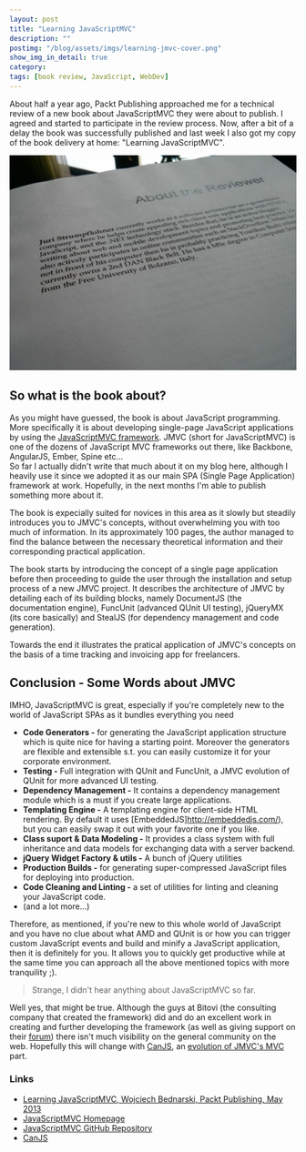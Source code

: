 ```yaml
---
layout: post
title: "Learning JavaScriptMVC"
description: ""
postimg: "/blog/assets/imgs/learning-jmvc-cover.png"
show_img_in_detail: true
category: 
tags: [book review, JavaScript, WebDev]
---
```


About half a year ago, Packt Publishing approached me for a technical review of a new book about JavaScriptMVC they were about to publish. I agreed and started to participate in the review process. Now, after a bit of a delay the book was successfully published and last week I also got my copy of the book delivery at home: "Learning JavaScriptMVC".

![](/blog/assets/imgs/learning_jmvc_review.png)

## So what is the book about?

As you might have guessed, the book is about JavaScript  programming. More specifically it is about developing single-page JavaScript applications by using the [JavaScriptMVC framework](http://javascriptmvc.com). JMVC (short for JavaScriptMVC) is one of the dozens of JavaScript MVC frameworks out there, like Backbone, AngularJS, Ember, Spine etc...  
So far I actually didn't write that much about it on my blog here, although I heavily use it since we adopted it as our main SPA (Single Page Application) framework at work. Hopefully, in the next months I'm able to publish something more about it.

The book is expecially suited for novices in this area as it slowly but steadily introduces you to JMVC's concepts, without overwhelming you with too much of information. In its approximately 100 pages, the author managed to find the balance between the necessary theoretical information and their corresponding practical application.

The book starts by introducing the concept of a single page application before then proceeding to guide the user through the installation and setup process of a new JMVC project. It describes the architecture of JMVC by detailing each of its building blocks, namely DocumentJS (the documentation engine), FuncUnit (advanced QUnit UI testing), jQueryMX (its core basically) and StealJS (for dependency management and code generation).

Towards the end it illustrates the pratical application of JMVC's concepts on the basis of a time tracking and invoicing app for freelancers.


## Conclusion - Some Words about JMVC

IMHO, JavaScriptMVC is great, especially if you're completely new to the world of JavaScript SPAs as it bundles everything you need

- **Code Generators -** for generating the JavaScript application structure which is quite nice for having a starting point. Moreover the generators are flexible and extensible s.t. you can easily customize it for your corporate environment.
- **Testing -** Full integration with QUnit and FuncUnit, a JMVC evolution of QUnit for more advanced UI testing.
- **Dependency Management -** It contains a dependency management module which is a must if you create large applications.
- **Templating Engine -** A templating engine for client-side HTML rendering. By default it uses [EmbeddedJS]http://embeddedjs.com/), but you can easily swap it out with your favorite one if you like.
- **Class suport & Data Modeling -** It provides a class system with full inheritance and data models for exchanging data with a server backend.
- **jQuery Widget Factory & utils -** A bunch of jQuery utilities
- **Production Builds -** for generating super-compressed JavaScript files for deploying into production.
- **Code Cleaning and Linting -** a set of utilities for linting and cleaning your JavaScript code.
- (and a lot more...)

Therefore, as mentioned, if you're new to this whole world of JavaScript and you have no clue about what AMD and QUnit is or how you can trigger custom JavaScript events and build and minify a JavaScript application, then it is definitely for you. It allows you to quickly get productive while at the same time you can approach all the above mentioned topics with more tranquility ;).

> Strange, I didn't hear anything about JavaScriptMVC so far.

Well yes, that might be true. Although the guys at Bitovi (the consulting company that created the framework) did and do an excellent work in creating and further developing the framework (as well as giving support on their [forum](http://forum.javascriptmvc.com)) there isn't much visibility on the general community on the web. Hopefully this will change with [CanJS](http://canjs.com), an [evolution of JMVC's MVC](http://bitovi.com/blog/2012/04/introducing-canjs.html) part.

### Links

- [Learning JavaScriptMVC, Wojciech Bednarski, Packt Publishing, May 2013](http://www.packtpub.com/building-javasript-web-applications-using-javascriptmvc/book)
- [JavaScriptMVC Homepage](http://javascriptmvc.com)
- [JavaScriptMVC GitHub Repository](https://github.com/bitovi/javascriptmvc)
- [CanJS](http://canjs.com)
